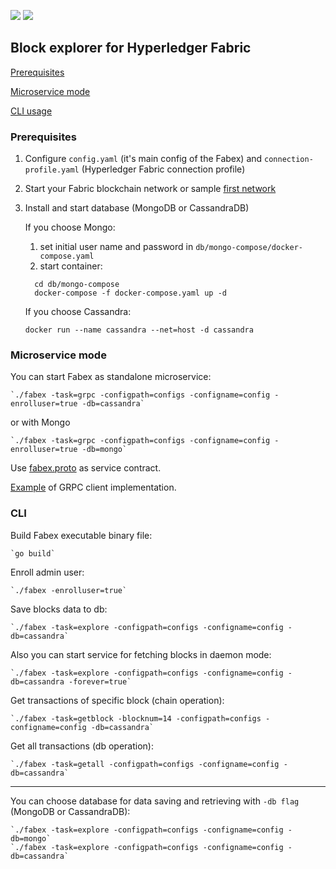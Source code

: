 ![](https://github.com/hyperledger-labs/fabex/workflows/build/badge.svg) ![](https://github.com/hyperledger-labs/fabex/workflows/unit-tests/badge.svg)


## **Block explorer for Hyperledger Fabric**

[Prerequisites](#prerequisites)

[Microservice mode](#microservice)

[CLI usage](#cli)



### <a name="prerequisites">**Prerequisites**</a>

1. Configure `config.yaml` (it's main config of the Fabex) and `connection-profile.yaml` (Hyperledger Fabric connection profile)

2. Start your Fabric blockchain network or sample [first network](https://github.com/hyperledger/fabric-samples/tree/release-1.4/first-network)

3. Install and start database (MongoDB or CassandraDB)
    
    If you choose Mongo:
      1. set initial user name and password in `db/mongo-compose/docker-compose.yaml`
      2. start container:
    
      ```
        cd db/mongo-compose
        docker-compose -f docker-compose.yaml up -d
      ```
    If you choose Cassandra:
      ``` 
      docker run --name cassandra --net=host -d cassandra
      ```

### <a name="microservice">**Microservice mode**</a>

You can start Fabex as standalone microservice:

    `./fabex -task=grpc -configpath=configs -configname=config -enrolluser=true -db=cassandra`
    
  or with Mongo
  
    `./fabex -task=grpc -configpath=configs -configname=config -enrolluser=true -db=mongo`

Use [fabex.proto](https://github.com/hyperledger-labs/fabex/blob/master/proto/fabex.proto) as service contract.

[Example](https://github.com/hyperledger-labs/fabex/blob/master/client/client.go) of GRPC client implementation.

   
### <a name="cli">**CLI**</a>
Build Fabex executable binary file:  

    `go build`

Enroll admin user:  

    `./fabex -enrolluser=true`

Save blocks data to db:

    `./fabex -task=explore -configpath=configs -configname=config -db=cassandra`
    

Also you can start service for fetching blocks in daemon mode: 
 
    `./fabex -task=explore -configpath=configs -configname=config -db=cassandra -forever=true` 
    
    
Get transactions of specific block (chain operation):  

    `./fabex -task=getblock -blocknum=14 -configpath=configs -configname=config -db=cassandra`

Get all transactions (db operation):  

    `./fabex -task=getall -configpath=configs -configname=config -db=cassandra`

---

You can choose database for data saving and retrieving with `-db flag` (MongoDB or CassandraDB):

    `./fabex -task=explore -configpath=configs -configname=config -db=mongo`
    `./fabex -task=explore -configpath=configs -configname=config -db=cassandra`


